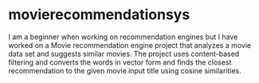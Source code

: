 # movierecommendationsys
I am a beginner when working on recommendation engines but I have worked on a Movie recommendation engine project that analyzes a movie data set and suggests similar movies. The project uses content-based filtering and converts the words in vector form and finds the closest recommendation to the given movie input title using cosine similarities.
